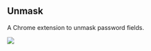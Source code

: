 Unmask
------

A Chrome extension to unmask password fields.

![](http://cl.ly/Z0qj/Screen%20Recording%202014-12-17%20at%2001.19%20PM.gif)
